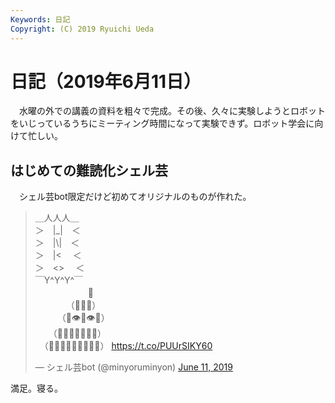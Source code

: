 ```yaml
---
Keywords: 日記
Copyright: (C) 2019 Ryuichi Ueda
---
```


# 日記（2019年6月11日）

　水曜の外での講義の資料を粗々で完成。その後、久々に実験しようとロボットをいじっているうちにミーティング時間になって実験できず。ロボット学会に向けて忙しい。

## はじめての難読化シェル芸

　シェル芸bot限定だけど初めてオリジナルのものが作れた。

<blockquote class="twitter-tweet" data-partner="tweetdeck"><p lang="ja" dir="ltr">＿人人人＿<br>＞　|_|　＜<br>＞　|\|　＜<br>＞　|&lt; 　＜<br>＞　&lt;&gt; 　＜<br>￣Y^Y^Y^￣<br>　　　　　　👑<br>　　　　（💩💩💩）<br>　　　（💩👁💩👁💩）<br>　　（💩💩💩👃💩💩💩）<br>　（💩💩💩💩👄💩💩💩💩） <a href="https://t.co/PUUrSIKY60">https://t.co/PUUrSIKY60</a></p>&mdash; シェル芸bot (@minyoruminyon) <a href="https://twitter.com/minyoruminyon/status/1138458329666265089?ref_src=twsrc%5Etfw">June 11, 2019</a></blockquote>
<script async src="https://platform.twitter.com/widgets.js" charset="utf-8"></script>

満足。寝る。

